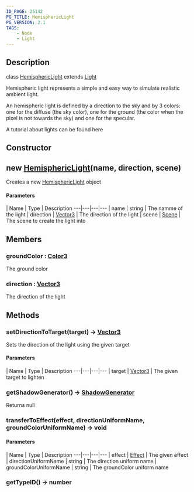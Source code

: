 ```yaml
---
ID_PAGE: 25142
PG_TITLE: HemisphericLight
PG_VERSION: 2.1
TAGS:
    - Node
    - Light
---
```

## Description

class [HemisphericLight](/classes/2.4/HemisphericLight) extends [Light](/classes/2.4/Light)

Hemispheric light represents a simple and easy way to simulate realistic ambient light.

An hemispheric light is defined by a direction to the sky and by 3 colors: one for the diffuse (the sky color), one for the ground (the color when the pixel is not towards the sky) and one for the specular.

A tutorial about lights can be found here

## Constructor

## new [HemisphericLight](/classes/2.4/HemisphericLight)(name, direction, scene)

Creates a new [HemisphericLight](/classes/2.4/HemisphericLight) object

#### Parameters
 | Name | Type | Description
---|---|---|---
 | name | string |    The namme of the light
 | direction | [Vector3](/classes/2.4/Vector3) |    The direction of the light
 | scene | [Scene](/classes/2.4/Scene) |    The scene to create the light into
## Members

### groundColor : [Color3](/classes/2.4/Color3)

The ground color

### direction : [Vector3](/classes/2.4/Vector3)

The direction of the light

## Methods

### setDirectionToTarget(target) &rarr; [Vector3](/classes/2.4/Vector3)

Sets the direction of the light using the given target

#### Parameters
 | Name | Type | Description
---|---|---|---
 | target | [Vector3](/classes/2.4/Vector3) |    The given target to lighten

### getShadowGenerator() &rarr; [ShadowGenerator](/classes/2.4/ShadowGenerator)

Returns null
### transferToEffect(effect, directionUniformName, groundColorUniformName) &rarr; void



#### Parameters
 | Name | Type | Description
---|---|---|---
 | effect | [Effect](/classes/2.4/Effect) |    The given effect
 | directionUniformName | string |    The direction uniform name
 | groundColorUniformName | string |    The groundColor uniform name
### getTypeID() &rarr; number



